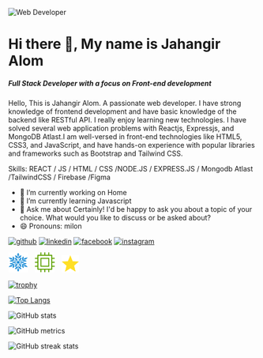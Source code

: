 ![Web Developer](https://media.licdn.com/dms/image/D5616AQFp7CJ4PXLtjA/profile-displaybackgroundimage-shrink_350_1400/0/1704795349123?e=1710374400&v=beta&t=d9226tjrz6VHgsju7mcqUdPx9gCBNJYkHI4IKHxdGUQ)


# Hi there 👋, My name is Jahangir Alom
##### Full Stack Developer with a focus on Front-end development

Hello, This is Jahangir Alom. A passionate web developer. I have strong knowledge of frontend development and have basic knowledge of the backend like RESTful API. I really enjoy learning new technologies. I have solved several web application problems with Reactjs, Expressjs, and MongoDB Atlast.I am well-versed in front-end technologies like HTML5, CSS3, and JavaScript, and have hands-on experience with popular libraries and frameworks such as Bootstrap and Tailwind CSS.

Skills:  REACT / JS / HTML / CSS /NODE.JS / EXPRESS.JS / Mongodb Atlast /TailwindCSS / Firebase /Figma

- 🔭 I’m currently working on Home 
- 🌱 I’m currently learning Javascript 
- 💬 Ask me about Certainly! I'd be happy to ask you about a topic of your choice. What would you like to discuss or be asked about? 
- 😄 Pronouns: milon 


[<img src='https://cdn.jsdelivr.net/npm/simple-icons@3.0.1/icons/github.svg' alt='github' height='40'>](https://github.com/jahangiralom99)  [<img src='https://cdn.jsdelivr.net/npm/simple-icons@3.0.1/icons/linkedin.svg' alt='linkedin' height='40'>](https://www.linkedin.com/in/jahangiralom99/)  [<img src='https://cdn.jsdelivr.net/npm/simple-icons@3.0.1/icons/facebook.svg' alt='facebook' height='40'>](https://www.facebook.com/milonxs)  [<img src='https://cdn.jsdelivr.net/npm/simple-icons@3.0.1/icons/instagram.svg' alt='instagram' height='40'>](https://www.instagram.com/jahangir_alom99/)  

<a href='https://archiveprogram.github.com/'><img src='https://raw.githubusercontent.com/acervenky/animated-github-badges/master/assets/acbadge.gif' width='40' height='40'></a> <a href='https://docs.github.com/en/developers'><img src='https://raw.githubusercontent.com/acervenky/animated-github-badges/master/assets/devbadge.gif' width='40' height='40'></a> <a href='https://stars.github.com/'><img src='https://raw.githubusercontent.com/acervenky/animated-github-badges/master/assets/starbadge.gif' width='35' height='35'></a> 

[![trophy](https://github-profile-trophy.vercel.app/?username=jahangiralom99)](https://github.com/ryo-ma/github-profile-trophy)

[![Top Langs](https://github-readme-stats.vercel.app/api/top-langs/?username=jahangiralom99)](https://github.com/anuraghazra/github-readme-stats)

![GitHub stats](https://github-readme-stats.vercel.app/api?username=jahangiralom99&show_icons=true&count_private=true)  

![GitHub metrics](https://metrics.lecoq.io/jahangiralom99)  

![GitHub streak stats](https://streak-stats.demolab.com/?user=jahangiralom99)  

